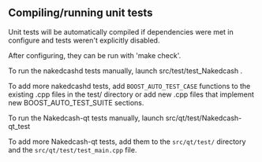 Compiling/running unit tests
------------------------------------

Unit tests will be automatically compiled if dependencies were met in configure
and tests weren't explicitly disabled.

After configuring, they can be run with 'make check'.

To run the nakedcashd tests manually, launch src/test/test_Nakedcash .

To add more nakedcashd tests, add `BOOST_AUTO_TEST_CASE` functions to the existing
.cpp files in the test/ directory or add new .cpp files that
implement new BOOST_AUTO_TEST_SUITE sections.

To run the Nakedcash-qt tests manually, launch src/qt/test/Nakedcash-qt_test

To add more Nakedcash-qt tests, add them to the `src/qt/test/` directory and
the `src/qt/test/test_main.cpp` file.
